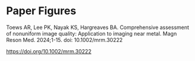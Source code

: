 # Paper Figures 

Toews AR, Lee PK, Nayak KS, Hargreaves BA. Comprehensive assessment of nonuniform image quality: Application to imaging near metal. Magn Reson Med. 2024;1-15. doi: 10.1002/mrm.30222

https://doi.org/10.1002/mrm.30222
